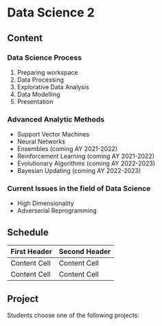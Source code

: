 # Data Science 2

## Content

### Data Science Process

1. Preparing workspace
2. Data Processing
3. Explorative Data Analysis
4. Data Modelling
5. Presentation

### Advanced Analytic Methods

* Support Vector Machines
* Neural Networks
* Ensembles (coming AY 2021-2022)
* Reinforcement Learning (coming AY 2021-2022)
* Evolutionary Algorithms (coming AY 2022-2023)
* Bayesian Updating (coming AY 2022-2023)

### Current Issues in the field of Data Science

* High Dimensionality
* Adverserial Reprogramming

## Schedule
<!--
| Date  |  Project |  In-Class |   |
|---|---|---|---|
| Week 1  | Data Collection & Feature Engineering  | Introduction  |   |
| Week 2  | Data Cleaning & Preparation  |   |   |
| Week 3  | EDA: Initial view  | **Coaching Session 1: Preprocessing**  |   |
| Week 4  | EDA: Complete Exploration  |   |   |
| Week 5  | Data Modelling  |   |   |
| Week 6  | Data Modelling | **Coaching Session 2: EDA**  |   |
|  | Data Modelling  |   |   |
| Week 7  | Data Modelling  |   |   |
| Week 8  | Data Modelling  |   |   |
| Week 9  | Data Modelling  | **Coaching Session 3: Modelling**  |   |
| Week 10  | Data Visualization  |   |   |
| Week 11  | Data Visualization  |   |   |
| Week 12  | (back-up)  | **Coaching Session 4: Illustration**  |   |
-->


| First Header  | Second Header |
| ------------- | ------------- |
| Content Cell  | Content Cell  |
| Content Cell  | Content Cell  |

## Project

Students choose one of the following projects:

